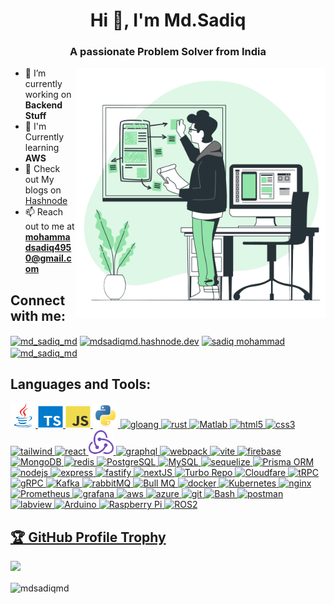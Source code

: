 <h1 align="center">Hi 👋, I'm Md.Sadiq</h1>
<h3 align="center">A passionate Problem Solver from India</h3>
<img align="right" alt="coding" width="400" src="./GIF_Coding.png">

- 🔭 I’m currently working on **Backend Stuff**
- 🌱 I'm Currently learning **AWS**
- 📝 Check out My blogs on [Hashnode](https://mdsadiqmd.hashnode.dev/)
- 📫 Reach out to me at **mohammadsadiq4950@gmail.com**

<h2 align="left">Connect with me:</h2>
<p align="left">
  <a href="https://x.com/Md_Sadiq_Md" target="blank"><img align="center" src="https://img.icons8.com/?size=100&id=ClbD5JTFM7FA&format=png&color=000000)" alt="md_sadiq_md" height="50" width="50" /></a>
  <a href="https://mdsadiqmd.hashnode.dev/" target="blank"><img align="center" src="https://img.icons8.com/?size=100&id=HnB8zGOh5xgd&format=png&color=000000" alt="mdsadiqmd.hashnode.dev" height="40" width="40" /></a>
  <a href="https://www.linkedin.com/in/sadiq-mohammad-2b256b227/" target="blank"><img align="center" src="https://github.com/user-attachments/assets/5399a4ba-cc8f-4773-9de2-f6e1e9281a45" alt="sadiq mohammad" height="40" width="40" /></a>
  <a href="https://instagram.com/md_sadiq_md" target="blank"><img align="center" src="https://raw.githubusercontent.com/rahuldkjain/github-profile-readme-generator/master/src/images/icons/Social/instagram.svg" alt="md_sadiq_md" height="40" width="40" /></a>
</p>

<h2 align="left">Languages and Tools:</h2>
<p align="left"> 
<a href="https://www.java.com" target="_blank" rel="no-referrer">
  <img src="https://raw.githubusercontent.com/devicons/devicon/master/icons/java/java-original.svg" alt="java" width="40" height="40"/>
</a>

<a href="https://www.typescriptlang.org/" target="_blank" rel="no-referrer">
  <img src="https://raw.githubusercontent.com/devicons/devicon/master/icons/typescript/typescript-original.svg" alt="typescript" width="40" height="35"/>
</a>

<a href="https://developer.mozilla.org/en-US/docs/Web/JavaScript" target="_blank" rel="no-referrer">
  <img src="https://raw.githubusercontent.com/devicons/devicon/master/icons/javascript/javascript-original.svg" alt="javascript" width="40" height="35"/>
</a>

<a href="https://www.python.org" target="_blank" rel="no-referrer">
  <img src="https://raw.githubusercontent.com/devicons/devicon/master/icons/python/python-original.svg" alt="python" width="40" height="40"/>
</a>

<a href="https://go.dev/" target="_blank" rel="no-referrer">
  <img src="https://github.com/user-attachments/assets/6cf4230b-cb8d-47fb-b826-b356fb8ca292" alt="gloang" width="40" height="40"/>
</a>

<a href="https://www.rust-lang.org" target="_blank" rel="no-referrer">
  <img src="https://rustacean.net/assets/cuddlyferris.svg" alt="rust" width="40" height="40"/>
</a>

<a href="https://www.mathworks.com/" target="_blank" rel="no-referrer">
  <img src="https://img.icons8.com/?size=100&id=r5Y16PcDkoWI&format=png&color=000000" alt="Matlab" width="40" height="40"/>
</a>

<!--
<a href="https://kotlinlang.org" target="_blank" rel="no-referrer">
  <img src="https://www.vectorlogo.zone/logos/kotlinlang/kotlinlang-icon.svg" alt="kotlin" width="40" height="40"/>
</a>
-->

<a href="https://www.w3.org/html/" target="_blank" rel="no-referrer">
  <img src="https://github.com/user-attachments/assets/32c5d350-350a-41f7-8acd-928c8a1d108e" alt="html5" width="40" height="40"/>
</a>

<a href="https://www.w3schools.com/css/" target="_blank" rel="no-referrer">
  <img src="https://github.com/user-attachments/assets/57ee27a6-159f-4c01-a35b-858ef6bf8d3c" alt="css3" width="40" height="40"/>
</a>

<a href="https://tailwindcss.com/" target="_blank" rel="no-referrer">
  <img src="https://www.vectorlogo.zone/logos/tailwindcss/tailwindcss-icon.svg" alt="tailwind" width="40" height="40"/>
</a>

<a href="https://reactjs.org/" target="_blank" rel="no-referrer">
  <img src="https://github.com/user-attachments/assets/97c27788-fcdd-4491-8dd8-64a3dd359183" alt="react" width="40" height="40"/>
</a>

<a href="https://redux.js.org" target="_blank" rel="no-referrer">
  <img src="https://raw.githubusercontent.com/devicons/devicon/master/icons/redux/redux-original.svg" alt="redux" width="40" height="40"/>
</a>

<a href="https://graphql.org" target="_blank" rel="no-referrer">
  <img src="https://www.vectorlogo.zone/logos/graphql/graphql-icon.svg" alt="graphql" width="40" height="40"/>
</a>

<a href="https://webpack.js.org/" target="_blank" rel="no-referrer">
  <img src="https://github.com/user-attachments/assets/235c7cbd-332f-4290-831b-04c0a410385c" alt="webpack" width="35" height="35"/>
</a>

<a href="https://vitejs.dev/" target="_blank" rel="no-referrer">
  <img src="https://github.com/user-attachments/assets/4ab30d1c-5dc2-4e62-91b7-cd75f1dfc241" alt="vite" width="35" height="35"/>
</a>

<a href="https://firebase.google.com/" target="_blank" rel="no-referrer">
  <img src="https://www.vectorlogo.zone/logos/firebase/firebase-icon.svg" alt="firebase" width="40" height="40"/>
</a>

<a href="https://www.mongodb.com/" target="_blank" rel="no-referrer">
  <img src="https://github.com/user-attachments/assets/a16ceeef-a0dd-4635-9634-e87f56b5084e" alt="MongoDB" width="40" height="40"/>
</a>

<a href="https://redis.io" target="_blank" rel="no-referrer">
  <img src="https://github.com/user-attachments/assets/1a412053-1790-4404-b517-3b67f56d4d69" alt="redis" width="40" height="40"/>
</a>

<a href="https://www.postgresql.org" target="_blank" rel="no-referrer">
  <img src="https://github.com/user-attachments/assets/d4244519-7957-457d-b210-f709bedc12dd" alt="PostgreSQL" width="40" height="40"/>
</a>

<a href="https://www.mysql.com/" target="_blank" rel="no-referrer">
  <img src="https://github.com/user-attachments/assets/28425577-be5d-44af-9471-5357c33c1edb" alt="MySQL" width="40" height="40"/>
</a>

<a href="https://sequelize.org/" target="_blank" rel="no-referrer">
  <img src="https://github.com/user-attachments/assets/ddb3b5e1-ee1c-4df7-b975-b5fb5091c27a" alt="sequelize" width="40" height="40"/>
</a>

<a href="https://www.prisma.io/orm" target="_blank" rel="no-referrer">
  <img src="https://github.com/user-attachments/assets/07d82b1d-3806-49ba-972d-a3249034be64" alt="Prisma ORM" width="40" height="40"/>
</a>

<a href="https://nodejs.org" target="_blank" rel="no-referrer">
  <img src="https://github.com/user-attachments/assets/1e22b402-ff1a-4246-8b88-c34074c99932" alt="nodejs" width="40" height="40"/>
</a>

<a href="https://expressjs.com" target="_blank" rel="no-referrer">
  <img src="https://github.com/user-attachments/assets/2e6d95d6-53ea-4888-a4c9-4fea5d544c33" alt="express" width="40" height="40"/>
</a>

<a href="https://fastify.dev/" target="_blank" rel="no-referrer">
  <img src="https://github.com/user-attachments/assets/98b9d7c6-9e45-4f59-9995-eb3490adf478" alt="fastify" width="40" height="40"/>
</a>

<!--
<a href="https://socket.io/" target="_blank" rel="no-referrer">
  <img src="https://github.com/user-attachments/assets/47150c5b-a408-4646-9a18-b3daba554eca" alt="socket.io" width="40" height="40"/>
</a>

<a href="https://spring.io/" target="_blank" rel="no-referrer">
  <img src="https://www.vectorlogo.zone/logos/springio/springio-icon.svg" alt="spring" width="40" height="40"/>
</a>
-->

<a href="https://nextjs.org/" target="_blank" rel="no-referrer">
  <img src="https://img.icons8.com/?size=100&id=MWiBjkuHeMVq&format=png&color=000000" alt="nextJS" width="40" height="40"/>
</a>

<a href="https://turbo.build/" target="_blank" rel="no-referrer">
  <img src="https://github.com/user-attachments/assets/b401cb67-2734-45e3-8acc-e9a7e07fb35a" alt="Turbo Repo" width="35" height="35"/>
</a>

<a href="https://www.cloudflare.com/" target="_blank" rel="no-referrer">
  <img src="https://github.com/user-attachments/assets/14dfc38a-8cba-4abd-8e44-7875bb5892dc" alt="Cloudfare" width="35" height="35"/>
</a>

<a href="https://trpc.io/" target="_blank" rel="no-referrer">
  <img src="https://github.com/user-attachments/assets/fee03715-1a39-4967-95db-a2d6c0e97412" alt="tRPC" width="40" height="40"/>
</a>

<a href="https://www.cloudflare.com/" target="_blank" rel="no-referrer">
  <img src="https://github.com/user-attachments/assets/08efedc3-a2de-447f-a191-1c5cd12f5ec1" alt="gRPC" width="50" height="35"/>
</a>

<a href="https://kafka.apache.org/" target="_blank" rel="no-referrer">
  <img src="https://github.com/user-attachments/assets/9047213d-52b5-49fd-ad31-b34f0a7a9cee" alt="Kafka" width="40" height="40"/>
</a>

<a href="https://www.rabbitmq.com" target="_blank" rel="no-referrer">
  <img src="https://www.vectorlogo.zone/logos/rabbitmq/rabbitmq-icon.svg" alt="rabbitMQ" width="30" height="30"/>
</a>

<a href="https://bullmq.io/" target="_blank" rel="no-referrer">
  <img src="https://github.com/user-attachments/assets/a08ec349-707b-4940-9ba0-c9e499a9e6f5" alt="Bull MQ" width="40" height="30"/>
</a>

<a href="https://www.docker.com/" target="_blank" rel="no-referrer">
  <img src="https://github.com/user-attachments/assets/c28cfbb0-470b-4aad-b117-07cc5ec162c1" alt="docker" width="40" height="40"/>
</a>

<a href="https://kubernetes.io" target="_blank" rel="no-referrer">
  <img src="https://www.vectorlogo.zone/logos/kubernetes/kubernetes-icon.svg" alt="Kubernetes" width="40" height="40"/>
</a>

<a href="https://www.nginx.com" target="_blank" rel="no-referrer">
  <img src="https://github.com/user-attachments/assets/7d00d2a8-7c9a-4642-8f46-c08ffdccbc6c" alt="nginx" width="40" height="40"/>
</a>

<a href="https://prometheus.io/" target="_blank" rel="no-referrer">
  <img src="https://github.com/user-attachments/assets/86ccb4c1-05e0-4890-b9b9-5fc83cea392f" alt="Prometheus" width="40" height="40"/>
</a>

<a href="https://grafana.com/" target="_blank" rel="no-referrer">
  <img src="https://github.com/user-attachments/assets/54fc343f-bf65-4051-8e2a-80ca2d6d2044" alt="grafana" width="40" height="40"/>
</a>

<a href="https://aws.amazon.com/" target="_blank" rel="no-referrer">
  <img src="https://github.com/user-attachments/assets/09ec87ad-29d9-4608-b0c5-0d039e18baf2" alt="aws" width="40" height="40"/>
</a>

<a href="https://azure.microsoft.com/en-in/" target="_blank" rel="no-referrer">
  <img src="https://github.com/user-attachments/assets/5b584f4e-a744-4f6e-86c9-df645fccc83d" alt="azure" width="35" height="35"/>
</a>

<a href="https://git-scm.com/" target="_blank" rel="no-referrer">
  <img src="https://www.vectorlogo.zone/logos/git-scm/git-scm-icon.svg" alt="git" width="40" height="40"/>
</a>

<a href="https://www.gnu.org/software/bash/" target="_blank" rel="no-referrer">
  <img src="https://github.com/user-attachments/assets/cdc8ff89-6b46-4de9-933b-cc829f440152" alt="Bash" width="40" height="40"/>
</a>

<a href="https://postman.com" target="_blank" rel="no-referrer">
  <img src="https://www.vectorlogo.zone/logos/getpostman/getpostman-icon.svg" alt="postman" width="40" height="40"/>
</a>

<!--
<a href="https://jestjs.io" target="_blank" rel="no-referrer">
  <img src="https://www.vectorlogo.zone/logos/jestjsio/jestjsio-icon.svg" alt="jest" width="40" height="40"/>
</a>
-->
<a href="https://www.ni.com/en/support/downloads/software-products/download.labview.html#544096" target="_blank" rel="no-referrer">
  <img src="https://github.com/user-attachments/assets/15ee00bc-10b0-4706-b9f8-6f16bc846c62" alt="labview" width="40" height="40"/>
</a>

<a href="https://www.arduino.cc/" target="_blank" rel="no-referrer">
  <img src="https://cdn.worldvectorlogo.com/logos/arduino-1.svg" alt="Arduino" width="40" height="40"/>
</a>

<a href="https://www.raspberrypi.org/" target="_blank" rel="no-referrer">
  <img src="https://github.com/user-attachments/assets/4475b218-e616-448f-9f6d-e1d81287005b" alt="Raspberry Pi" width="40" height="40"/>
</a>

<a href="https://docs.ros.org/en/" target="_blank" rel="no-referrer">
  <img src="https://avatars.githubusercontent.com/u/3979232" alt="ROS2" width="40" height="40"/>
</a>
</p>

<a href="https://github.com/mdsadiqmd/github-profile-trophy"><h2>🏆 GitHub Profile Trophy</h2></a>
<a href="https://github.com/mdsadiqmd/github-profile-trophy" style='flex'><img width=800 src="https://github-profile-trophy.vercel.app/?username=mdsadiqmd&row=2&column=5&theme=gruvbox&no-frame=true"/></a>

<p><img align="center" src="https://github-readme-stats.vercel.app/api/top-langs/?username=mdsadiqmd&layout=compact&theme=tokyonight" alt="mdsadiqmd" /></p>
